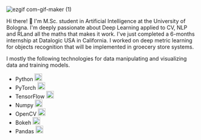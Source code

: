 
![ezgif com-gif-maker (1)](https://user-images.githubusercontent.com/33131887/223416132-a0e721d1-8acc-4d57-82a9-a807a6ad4515.gif)

Hi there! 👋
I'm M.Sc. student in Artificial Intelligence at the University of Bologna. I'm deeply passionate about Deep Learning applied to CV, NLP and RLand all the maths that makes it work.
I've just completed a 6-months internship at Datalogic USA in California. I worked on deep metric learning for objects recognition that will be implemented in groecery store systems.

I mostly the following technologies for data manipulating and visualizing data and training models.
* Python <img src="https://user-images.githubusercontent.com/33131887/223467306-6cb23e35-bd18-44d5-b00c-192c8ebc2b9e.png" width="20" height="20"/>
* PyTorch <img src="https://user-images.githubusercontent.com/33131887/223469040-9836a371-5e2f-45c7-8ebf-a5c2bf61d866.png" width="20" height="20"/>
* TensorFlow <img src="https://user-images.githubusercontent.com/33131887/223469529-a654c6e0-2a85-4534-a756-09babe8305ec.svg" width="20" height="20"/>
* Numpy <img src="https://user-images.githubusercontent.com/33131887/223469860-eeef6350-8ade-45aa-9d42-ee44647053bb.svg" width="20" height="20"/>
* OpenCV  <img src="https://user-images.githubusercontent.com/33131887/223470943-43aa2443-5835-4505-ad9e-12a8ea697220.png" width="20" height="20"/>
* Bokeh <img src="https://user-images.githubusercontent.com/33131887/223471676-e2a8dd32-9c82-4883-a8f7-b0a5d8005336.svg" width="20" height="20"/>
* Pandas <img src="images.githubusercontent.com/33131887/223472175-819fb8ce-8ff5-40f2-992d-b44e5b759231.svg" width="20" height="20"/>



